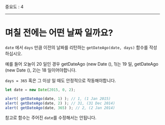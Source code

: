 중요도 : 4

---

# 며칠 전에는 어떤 날짜 일까요?

`date` 에서 `days` 만큼 이전의 날짜를 리턴하는 `getDateAgo(date, days)` 함수를 작성하십시오.

예를 들어 오늘이 20 일인 경우 getDateAgo (new Date (), 1)는 19 일, getDateAgo (new Date (), 2)는 18 일이어야합니다.

`days = 365` 혹은 그 이상 일 때도 안정적으로 작동해야합니다.

```js
let date = new Date(2015, 0, 2);

alert( getDateAgo(date, 1) ); // 1, (1 Jan 2015)
alert( getDateAgo(date, 2) ); // 31, (31 Dec 2014)
alert( getDateAgo(date, 365) ); // 2, (2 Jan 2014)
```

참고로 함수는 주어진 `date`를 수정해서는 안됩니다.
